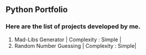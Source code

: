 ## Python Portfolio
### Here are the list of projects developed by me.
1. Mad-Libs Generator | Complexity : Simple |
2. Random Number Guessing | Complexity : Simple|
